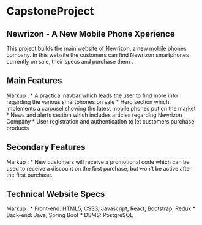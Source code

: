 # CapstoneProject
 
Newrizon - A New Mobile Phone Xperience
---
This project builds the main website of Newrizon, a new mobile phones company. In this website the customers can find Newrizon smartphones currently on sale, their specs and purchase them .

Main Features
---
Markup : * A practical navbar which leads the user to find more info regarding the various smartphones on sale 
         * Hero section which implements a carousel showing the latest mobile phones put on the market
         * News and alerts section which includes articles regarding Newrizon Company
         * User registration and authentication to let customers purchase products

Secondary Features
---
Markup : * New customers will receive a promotional code which can be used to receive a discount on the first purchase, but won't be      active after the first purchase.

Technical Website Specs
---
Markup : * Front-end: HTML5, CSS3, Javascript, React, Bootstrap, Redux
         * Back-end: Java, Spring Boot
         * DBMS: PostgreSQL
 
